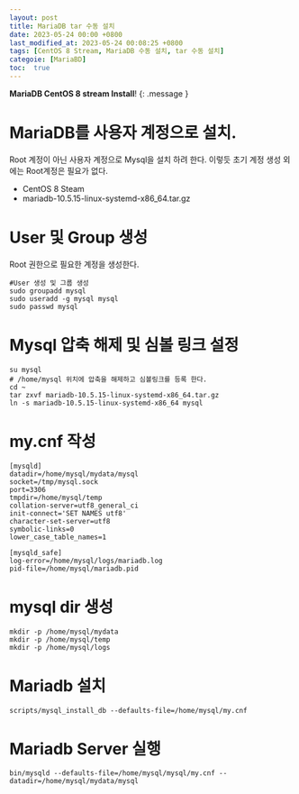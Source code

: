 ```yaml
---
layout: post
title: MariaDB tar 수동 설치
date: 2023-05-24 00:00 +0800
last_modified_at: 2023-05-24 00:08:25 +0800
tags: [CentOS 8 Stream, MariaDB 수동 설치, tar 수동 설치]
categoie: [MariaBD]
toc:  true
---
```

**MariaDB CentOS 8 stream Install**!
{: .message }


# MariaDB를 사용자 계정으로 설치.

Root 계정이 아닌 사용자 계정으로 Mysql을 설치 하려 한다. 이렇듯 초기 계정 생성 외에는 Root계정은 필요가 없다.
 * CentOS 8 Steam
 * mariadb-10.5.15-linux-systemd-x86_64.tar.gz

# User 및 Group 생성
Root 권한으로 필요한 계정을 생성한다. 

```
#User 생성 및 그룹 생성
sudo groupadd mysql
sudo useradd -g mysql mysql
sudo passwd mysql
```

# Mysql 압축 해제 및 심볼 링크 설정

```
su mysql
# /home/mysql 위치에 압축을 해제하고 심볼링크를 등록 한다.
cd ~ 
tar zxvf mariadb-10.5.15-linux-systemd-x86_64.tar.gz
ln -s mariadb-10.5.15-linux-systemd-x86_64 mysql
```

#  my.cnf 작성

```
[mysqld]
datadir=/home/mysql/mydata/mysql
socket=/tmp/mysql.sock
port=3306
tmpdir=/home/mysql/temp
collation-server=utf8_general_ci
init-connect='SET NAMES utf8'
character-set-server=utf8
symbolic-links=0
lower_case_table_names=1

[mysqld_safe]
log-error=/home/mysql/logs/mariadb.log
pid-file=/home/mysql/mariadb.pid
```

# mysql dir 생성
```
mkdir -p /home/mysql/mydata
mkdir -p /home/mysql/temp
mkdir -p /home/mysql/logs
```

# Mariadb 설치

```
scripts/mysql_install_db --defaults-file=/home/mysql/my.cnf
```

# Mariadb Server 실행
```
bin/mysqld --defaults-file=/home/mysql/mysql/my.cnf --datadir=/home/mysql/mydata/mysql
```